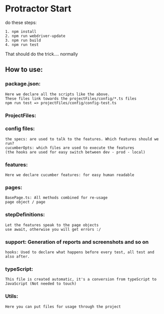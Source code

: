 # Protractor Start

do these steps: 
```
1. npm install 
2. npm run webdriver-update
3. npm run build
4. npm run test
```
That should do the trick.... normally

## How to use:

### package.json:
    Here we declare all the scripts like the above. 
    These files link towards the projectFiles/config/*.ts files
    npm run test => projectFiles/config/config-test.ts

### ProjectFiles:
### config files:
    the specs: are used to talk to the features. Which features should we run? 
    cucumberOpts: which files are used to execute the features
    (the hooks are used for easy switch between dev - prod - local)

### features:
    Here we declare cucumber features: for easy human readable

### pages:
    BasePage.ts: All methods combined for re-usage
    page object / page

### stepDefinitions:
    Let the features speak to the page objects
    use await, otherwise you will get errors :/ 

### support: Generation of reports and screenshots and so on
    hooks: Used to declare what happens before every test, all test and also after. 

### typeScript: 
    This file is created automatic, it's a conversion from typeScript to JavaScript (Not needed to touch)

### Utils:
    Here you can put files for usage through the project
